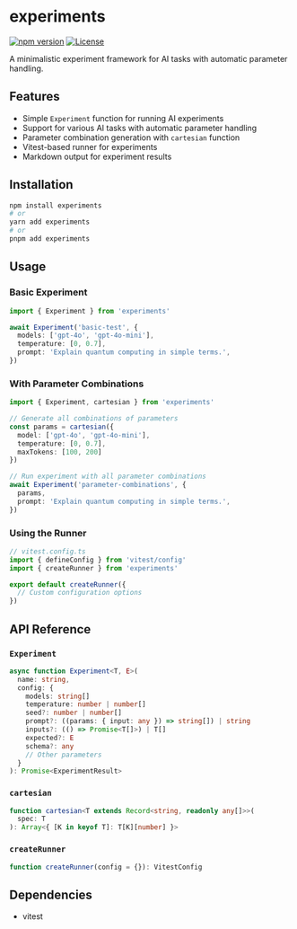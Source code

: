 # experiments

[![npm version](https://img.shields.io/npm/v/experiments.svg)](https://www.npmjs.com/package/experiments)
[![License](https://img.shields.io/npm/l/experiments.svg)](https://github.com/drivly/primitives.org.ai/blob/main/packages/experiments/LICENSE)

A minimalistic experiment framework for AI tasks with automatic parameter handling.

## Features

- Simple `Experiment` function for running AI experiments
- Support for various AI tasks with automatic parameter handling
- Parameter combination generation with `cartesian` function
- Vitest-based runner for experiments
- Markdown output for experiment results

## Installation

```bash
npm install experiments
# or
yarn add experiments
# or
pnpm add experiments
```

## Usage

### Basic Experiment

```typescript
import { Experiment } from 'experiments'

await Experiment('basic-test', {
  models: ['gpt-4o', 'gpt-4o-mini'],
  temperature: [0, 0.7],
  prompt: 'Explain quantum computing in simple terms.',
})
```

### With Parameter Combinations

```typescript
import { Experiment, cartesian } from 'experiments'

// Generate all combinations of parameters
const params = cartesian({
  model: ['gpt-4o', 'gpt-4o-mini'],
  temperature: [0, 0.7],
  maxTokens: [100, 200]
})

// Run experiment with all parameter combinations
await Experiment('parameter-combinations', {
  params,
  prompt: 'Explain quantum computing in simple terms.',
})
```

### Using the Runner

```typescript
// vitest.config.ts
import { defineConfig } from 'vitest/config'
import { createRunner } from 'experiments'

export default createRunner({
  // Custom configuration options
})
```

## API Reference

### `Experiment`

```typescript
async function Experiment<T, E>(
  name: string,
  config: {
    models: string[]
    temperature: number | number[]
    seed?: number | number[]
    prompt?: ((params: { input: any }) => string[]) | string
    inputs?: (() => Promise<T[]>) | T[]
    expected?: E
    schema?: any
    // Other parameters
  }
): Promise<ExperimentResult>
```

### `cartesian`

```typescript
function cartesian<T extends Record<string, readonly any[]>>(
  spec: T
): Array<{ [K in keyof T]: T[K][number] }>
```

### `createRunner`

```typescript
function createRunner(config = {}): VitestConfig
```

## Dependencies

- vitest
